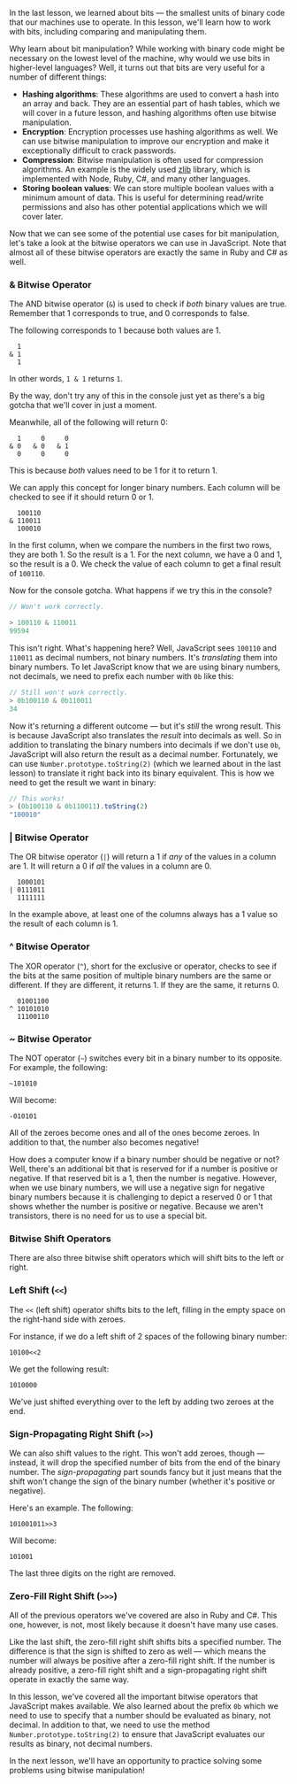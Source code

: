 In the last lesson, we learned about bits — the smallest units of binary code that our machines use to operate. In this lesson, we'll learn how to work with bits, including comparing and manipulating them.

Why learn about bit manipulation? While working with binary code might be necessary on the lowest level of the machine, why would we use bits in higher-level languages? Well, it turns out that bits are very useful for a number of different things:

* **Hashing algorithms**: These algorithms are used to convert a hash into an array and back. They are an essential part of hash tables, which we will cover in a future lesson, and hashing algorithms often use bitwise manipulation.
* **Encryption**: Encryption processes use hashing algorithms as well. We can use bitwise manipulation to improve our encryption and make it exceptionally difficult to crack passwords.
* **Compression**: Bitwise manipulation is often used for compression algorithms. An example is the widely used [zlib](https://www.euccas.me/zlib/) library, which is implemented with Node, Ruby, C#, and many other languages.
* **Storing boolean values**: We can store multiple boolean values with a minimum amount of data. This is useful for determining read/write permissions and also has other potential applications which we will cover later.

Now that we can see some of the potential use cases for bit manipulation, let's take a look at the bitwise operators we can use in JavaScript. Note that almost all of these bitwise operators are exactly the same in Ruby and C# as well.

### & Bitwise Operator

The AND bitwise operator (`&`) is used to check if _both_ binary values are true. Remember that 1 corresponds to true, and 0 corresponds to false.

The following corresponds to 1 because both values are 1.

```
  1
& 1
  1
```

In other words, `1 & 1` returns `1`.

By the way, don't try any of this in the console just yet as there's a big gotcha that we'll cover in just a moment.

Meanwhile, all of the following will return 0:

```
  1     0     0
& 0   & 0   & 1
  0     0     0
```

This is because _both_ values need to be 1 for it to return 1.

We can apply this concept for longer binary numbers. Each column will be checked to see if it should return 0 or 1.

```
  100110
& 110011
  100010
```

In the first column, when we compare the numbers in the first two rows, they are both 1. So the result is a 1. For the next column, we have a 0 and 1, so the result is a 0. We check the value of each column to get a final result of `100110`.

Now for the console gotcha. What happens if we try this in the console?

```js
// Won't work correctly.

> 100110 & 110011
99594
```

This isn't right. What's happening here? Well, JavaScript sees `100110` and `110011` as decimal numbers, not binary numbers. It's _translating_ them into binary numbers. To let JavaScript know that we are using binary numbers, not decimals, we need to prefix each number with `0b` like this:

```js
// Still won't work correctly.
> 0b100110 & 0b110011
34
```

Now it's returning a different outcome — but it's _still_ the wrong result. This is because JavaScript also translates the _result_ into decimals as well. So in addition to translating the binary numbers into decimals if we don't use `0b`, JavaScript will also return the result as a decimal number. Fortunately, we can use `Number.prototype.toString(2)` (which we learned about in the last lesson) to translate it right back into its binary equivalent. This is how we need to get the result we want in binary:

```js
// This works!
> (0b100110 & 0b110011).toString(2)
"100010"
```

### | Bitwise Operator

The OR bitwise operator (`|`) will return a 1 if _any_ of the values in a column are 1. It will return a 0 if _all_ the values in a column are 0.

```
  1000101
| 0111011
  1111111
```

In the example above, at least one of the columns always has a 1 value so the result of each column is 1.

### ^ Bitwise Operator

The XOR operator (`^`), short for the exclusive or operator, checks to see if the bits at the same position of multiple binary numbers are the same or different. If they are different, it returns 1. If they are the same, it returns 0.

```
  01001100
^ 10101010
  11100110
```

### ~ Bitwise Operator

The NOT operator (`~`) switches every bit in a binary number to its opposite. For example, the following:

```
~101010
```

Will become:

```
-010101
```

All of the zeroes become ones and all of the ones become zeroes. In addition to that, the number also becomes negative!

How does a computer know if a binary number should be negative or not? Well, there's an additional bit that is reserved for if a number is positive or negative. If that reserved bit is a 1, then the number is negative. However, when we use binary numbers, we will use a negative sign for negative binary numbers because it is challenging to depict a reserved 0 or 1 that shows whether the number is positive or negative. Because we aren't transistors, there is no need for us to use a special bit.

### Bitwise Shift Operators

There are also three bitwise shift operators which will shift bits to the left or right.

### Left Shift (`<<`)

The `<<` (left shift) operator shifts bits to the left, filling in the empty space on the right-hand side with zeroes.

For instance, if we do a left shift of 2 spaces of the following binary number:

```
10100<<2
```

We get the following result:

```
1010000
```

We've just shifted everything over to the left by adding two zeroes at the end.

### Sign-Propagating Right Shift (`>>`)

We can also shift values to the right. This won't add zeroes, though — instead, it will drop the specified number of bits from the end of the binary number. The _sign-propagating_ part sounds fancy but it just means that the shift won't change the sign of the binary number (whether it's positive or negative).

Here's an example. The following:

```
101001011>>3
```

Will become:

```
101001
```

The last three digits on the right are removed.

### Zero-Fill Right Shift (`>>>`)

All of the previous operators we've covered are also in Ruby and C#. This one, however, is not, most likely because it doesn't have many use cases.

Like the last shift, the zero-fill right shift shifts bits a specified number. The difference is that the sign is shifted to zero as well — which means the number will always be positive after a zero-fill right shift. If the number is already positive, a zero-fill right shift and a sign-propagating right shift operate in exactly the same way.

In this lesson, we've covered all the important bitwise operators that JavaScript makes available. We also learned about the prefix `0b` which we need to use to specify that a number should be evaluated as binary, not decimal. In addition to that, we need to use the method `Number.prototype.toString(2)` to ensure that JavaScript evaluates our results as binary, not decimal numbers.

In the next lesson, we'll have an opportunity to practice solving some problems using bitwise manipulation!